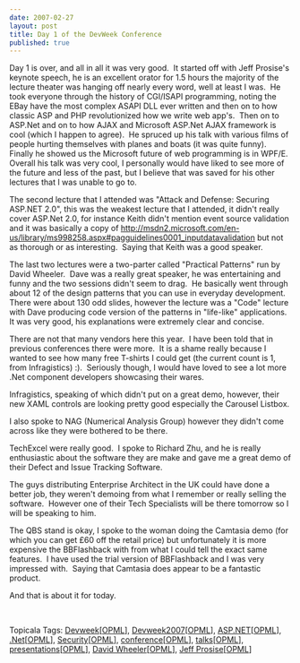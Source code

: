 ```yaml
---
date: 2007-02-27
layout: post
title: Day 1 of the DevWeek Conference
published: true
---
```

<p>Day 1 is over, and all in all it was very good.  It started off with Jeff Prosise's keynote speech, he is an excellent orator for 1.5 hours the majority of the lecture theater was hanging off nearly every word, well at least I was.  He took everyone through the history of CGI/ISAPI programming, noting the EBay have the most complex ASAPI DLL ever written and then on to how classic ASP and PHP revolutionized how we write web app's.  Then on to ASP.Net and on to how AJAX and Microsoft ASP.Net AJAX framework is cool (which I happen to agree).  He spruced up his talk with various films of people hurting themselves with planes and boats (it was quite funny).  Finally he showed us the Microsoft future of web programming is in WPF/E.  Overall his talk was very cool, I personally would have liked to see more of the future and less of the past, but I believe that was saved for his other lectures that I was unable to go to.</p> <p>The second lecture that I attended was "Attack and Defense: Securing ASP.NET 2.0", this was the weakest lecture that I attended, it didn't really cover ASP.Net 2.0, for instance Keith didn't mention event source validation and it was basically a copy of <a href="http://msdn2.microsoft.com/en-us/library/ms998258.aspx#pagguidelines0001_inputdatavalidation" title="http://msdn2.microsoft.com/en-us/library/ms998258.aspx#pagguidelines0001_inputdatavalidation">http://msdn2.microsoft.com/en-us/library/ms998258.aspx#pagguidelines0001_inputdatavalidation</a> but not as thorough or as interesting.  Saying that Keith was a good speaker.</p> <p>The last two lectures were a two-parter called "Practical Patterns" run by David Wheeler.  Dave was a really great speaker, he was entertaining and funny and the two sessions didn't seem to drag.  He basically went through about 12 of the design patterns that you can use in everyday development.  There were about 130 odd slides, however the lecture was a "Code" lecture with Dave producing code version of the patterns in "life-like" applications.  It was very good, his explanations were extremely clear and concise.</p> <p>There are not that many vendors here this year.  I have been told that in previous conferences there were more.  It is a shame really because I wanted to see how many free T-shirts I could get (the current count is 1, from Infragistics) :).  Seriously though, I would have loved to see a lot more .Net component developers showcasing their wares.</p> <p>Infragistics, speaking of which didn't put on a great demo, however, their new XAML controls are looking pretty good especially the Carousel Listbox.</p> <p>I also spoke to NAG (Numerical Analysis Group) however they didn't come across like they were bothered to be there.</p> <p>TechExcel were really good.  I spoke to Richard Zhu, and he is really enthusiastic about the software they are make and gave me a great demo of their Defect and Issue Tracking Software.</p> <p>The guys distributing Enterprise Architect in the UK could have done a better job, they weren't demoing from what I remember or really selling the software.  However one of their Tech Specialists will be there tomorrow so I will be speaking to him.</p> <p>The QBS stand is okay, I spoke to the woman doing the Camtasia demo (for which you can get £60 off the retail price) but unfortunately it is more expensive the BBFlashback with from what I could tell the exact same features.  I have used the trial version of BBFlashback and I was very impressed with.  Saying that Camtasia does appear to be a fantastic product.</p> <p>And that is about it for today.</p> <p> </p> <div class="wlWriterSmartContent" style="padding-right: 0px; display: inline; padding-left: 0px; float: none; padding-bottom: 0px; margin: 0px; padding-top: 0px;">Topicala Tags: <a href="http://www.topicala.com/tag/Devweek" rel="tag">Devweek</a>[<a href="http://www.topicala.com/opml/Devweek.opml">OPML</a>], <a href="http://www.topicala.com/tag/Devweek2007" rel="tag">Devweek2007</a>[<a href="http://www.topicala.com/opml/Devweek2007.opml">OPML</a>], <a href="http://www.topicala.com/tag/ASP.NET" rel="tag">ASP.NET</a>[<a href="http://www.topicala.com/opml/ASP.NET.opml">OPML</a>], <a href="http://www.topicala.com/tag/.Net" rel="tag">.Net</a>[<a href="http://www.topicala.com/opml/.Net.opml">OPML</a>], <a href="http://www.topicala.com/tag/Security" rel="tag">Security</a>[<a href="http://www.topicala.com/opml/Security.opml">OPML</a>], <a href="http://www.topicala.com/tag/conference" rel="tag">conference</a>[<a href="http://www.topicala.com/opml/conference.opml">OPML</a>], <a href="http://www.topicala.com/tag/talks" rel="tag">talks</a>[<a href="http://www.topicala.com/opml/talks.opml">OPML</a>], <a href="http://www.topicala.com/tag/presentations" rel="tag">presentations</a>[<a href="http://www.topicala.com/opml/presentations.opml">OPML</a>], <a href="http://www.topicala.com/tag/David%20Wheeler" rel="tag">David Wheeler</a>[<a href="http://www.topicala.com/opml/David%20Wheeler.opml">OPML</a>], <a href="http://www.topicala.com/tag/Jeff%20Prosise" rel="tag">Jeff Prosise</a>[<a href="http://www.topicala.com/opml/Jeff%20Prosise.opml">OPML</a>]</div><div class="blogger-post-footer"><img class="posterous_download_image" src="https://blogger.googleusercontent.com/tracker/8109338-8305585537183202347?l=www.kinlan.co.uk%2Findex.html" height="1" alt="" width="1" /></div>

